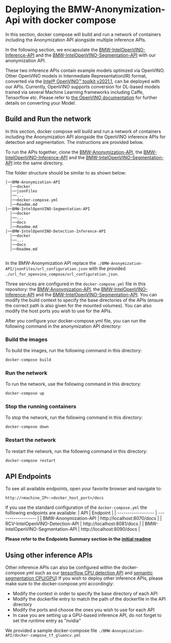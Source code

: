# Deploying the BMW-Anonymization-Api with docker compose

In this section, docker compose will build and run a network of containers including the Anonymization API alongside multiple inference APIs.

In the following section, we encapsulate the [BMW-IntelOpenVINO-Inference-API](https://github.com/BMW-InnovationLab/BMW-IntelOpenVINO-Inference-API) and the [BMW-IntelOpenVINO-Segmentation-API](https://github.com/BMW-InnovationLab/BMW-IntelOpenVINO-Segmentation-Inference-API) with our anonymization API. 

These two inference APIs contain example models optimzed via OpenVINO. Other OpenVINO models in Intermediate Representation(IR) format, converted via the [Intel&reg; OpenVINO&trade; toolkit v2021.1](https://docs.openvinotoolkit.org/latest/index.html), can be deployed with our APIs. Currently, OpenVINO supports conversion for DL-based models trained via several Machine Learning frameworks including Caffe, Tensorflow etc. Please refer to [the OpenVINO documentation](https://docs.openvinotoolkit.org/2021.1/openvino_docs_MO_DG_prepare_model_convert_model_Converting_Model.html) for further details on converting your Model.


## Build and Run the network

In this section, docker compose will build and run a network of containers including the Anonymization API alongside the OpenVINO inference APIs for detection and segmentation. The instructions are provided below. 

To run the APIs together, clone the [BMW-Anonymization-API](https://github.com/BMW-InnovationLab/BMW-Anonymization-API), the [BMW-IntelOpenVINO-Inference-API](https://github.com/BMW-InnovationLab/BMW-IntelOpenVINO-Inference-API) and the [BMW-IntelOpenVINO-Segmentation-API](https://github.com/BMW-InnovationLab/BMW-IntelOpenVINO-Segmentation-Inference-API) into the same directory.

The folder structure should be similar to as shown below:

```shell
│──BMW-Anonymization-API
  │──docker 
  |──jsonFiles  
  │──...
  |──docker-compose.yml  
  │──Readme.md  
│──BMW-IntelOpenVINO-Segmentation-API 
  │──docker 
  |──...
  │──docs  
  │──Readme.md
│──BMW-IntelOpenVINO-Detection-Inference-API
  │──docker 
  |──...
  │──docs  
  │──Readme.md
  
```

In the BMW-Anonymization API replace the `./BMW-Anonymization-API/jsonFiles/url_configuration.json` with the provided `./url_for_openvino_compose/url_configuration.json`.

Three services are configured in the `docker-compose.yml` file in this repository: the [BMW-Anonymization-API](https://github.com/BMW-InnovationLab/BMW-Anonymization-API), the [BMW-IntelOpenVINO-Inference-API](https://github.com/BMW-InnovationLab/BMW-IntelOpenVINO-Inference-API) and the [BMW-IntelOpenVINO-Segmentation-API](https://github.com/BMW-InnovationLab/BMW-IntelOpenVINO-Segmentation-Inference-API). You can modify the build context to specify the base directories of the APIs (ensure the correct path is also given for the mounted volumes). You can also modify the host ports you wish to use for the APIs. 

After you configure your docker-compose.yml file, you can run the following command in the anonymization API directory:

### Build the images
To build the images, run the following command in this directory:
```sh
docker-compose build
```

### Run the network
To run the network, use the following command in this directory:
```sh
docker-compose up
```

### Stop the running containers
To stop the network, run the following command in this directory:
```sh
docker-compose down
```

### Restart the network
To restart the network, run the following command in this directory:
```sh
docker-compose restart
```

## API Endpoints

To see all available endpoints, open your favorite browser and navigate to:
```
http://<machine_IP>:<docker_host_port>/docs
```
If you use the standard configuration of the `docker-compose.yml` the folllowing endpoints are available:
| API | Endpoint |
| ------------------ | ------------------ |
| BMW-Anonymization-API | http://localhost:8070/docs |
| RCV-IntelOpenVINO-Detection-API | http://localhost:8081/docs |
| BMW-IntelOpenVINO-Segmentation-API | http://localhost:8090/docs |

**Please refer to the Endpoints Summary section in the [initial readme](https://github.com/BMW-InnovationLab/Anonymization_API/tree/priority-3)**

## Using other inference APIs

Other inference APIs can also be configured within the docker-compose.yml such as our [tensorflow CPU detection API](https://github.com/BMW-InnovationLab/BMW-TensorFlow-Inference-API-CPU) and [semantic segmentation CPU/GPU](https://github.com/BMW-InnovationLab/BMW-IntelOpenVINO-Segmentation-Inference-API))
If you wish to deploy other inference APIs, please make sure to the docker-compose.yml accordingly:
- Modify the context in order to specify the base directory of each API
- Modify the dockerfile entry to match the path of the dockerfile in the API directory 
- Modify the ports and choose the ones you wish to use for each API
- In case you are setting up a GPU-based inference API, do not forget to set the runtime entry as "nvidia" 

We provided a sample docker-compose file  `./BMW-Anonymization-API/docker-compose_tf_gluoncv.yml`

